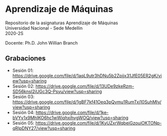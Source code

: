 # Aprendizaje de Máquinas

Repositorio de la asignaturas Aprendizaje de Máquinas  
Universidad Nacional - Sede Medellin  
2020-2S

Docente: Ph.D. John Willian Branch  

## Grabaciones  
* Sesión 01: https://drive.google.com/file/d/1aqL9utr3hDNu5b2Zpijx31JfE05ER2gK/view?usp=sharing  
* Sesión 02: https://drive.google.com/file/d/13UDe9zkeRzm-SD56knsI2iUGc3Q-Psyu/view?usp=sharing  
* Sesión 03: https://drive.google.com/file/d/1gBF7kf41Oeq3pQvmu1RumTxj10SuhMIy/view?usp=sharing  
* Sesión 04: https://drive.google.com/file/d/1ke-bVYv1x9MhIKO6hc1wWjqhxihvgWOQ/view?usp=sharing  
* Sesión 05: https://drive.google.com/file/d/1KyUZxrWqbeiGzouiOKTONp-qRlpDNY27/view?usp=sharing  
